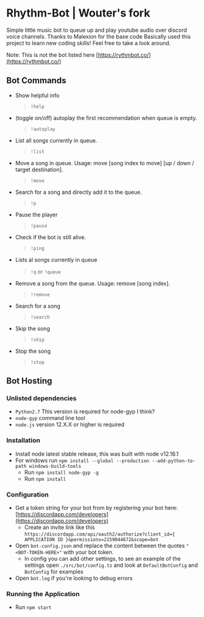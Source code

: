 # Rhythm-Bot | Wouter's fork

Simple little music bot to queue up and play youtube audio over discord voice channels.
Thanks to Malexion for the base code Basically used this project to learn new coding skills! Feel free to take a look around.

Note: This is not the bot listed here [https://rythmbot.co/](https://rythmbot.co/)

## Bot Commands

-   Show helpful info
    > `!help`
-   (toggle on/off) autoplay the first recommendation when queue is empty.
    > `!autoplay`
-   List all songs currently in queue.
    > `!list`
-   Move a song in queue. Usage: move [song index to move] [up / down / target destination].
    > `!move`
-   Search for a song and directly add it to the queue.
    > `!p`
-   Pause the player
    > `!pause`
-   Check if the bot is still alive.
    > `!ping`
-   Lists al songs currently in queue
    > `!q` or `!queue`
-   Remove a song from the queue. Usage: remove [song index].
    > `!remove`
-   Search for a song
    > `!search`
-   Skip the song
    > `!skip`
-   Stop the song
    > `!stop`

## Bot Hosting

### Unlisted dependencies

-   `Python2.7` This version is required for node-gyp I think?
-   `node-gyp` command line tool
-   `node.js` version 12.X.X or higher is required

### Installation

-   Install node latest stable release, this was built with node v12.16.1
-   For windows run `npm install --global --production --add-python-to-path windows-build-tools`
    -   Run `npm install node-gyp -g`
    -   Run `npm install`

### Configuration

-   Get a token string for your bot from by registering your bot here: [https://discordapp.com/developers](https://discordapp.com/developers)
    -   Create an invite link like this
        `https://discordapp.com/api/oauth2/authorize?client_id={ APPLICATION ID }&permissions=2159044672&scope=bot`
-   Open `bot-config.json` and replace the content between the quotes `"<BOT-TOKEN-HERE>"` with your bot token.
    -   In config you can add other settings, to see an example of the settings open `./src/bot/config.ts` and look at `DefaultBotConfig` and `BotConfig` for examples
-   Open `bot.log` if you're looking to debug errors

### Running the Application

-   Run `npm start`
